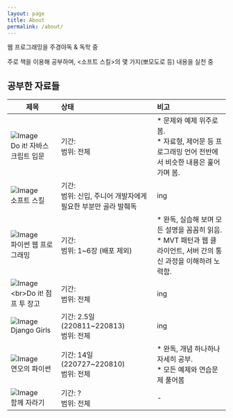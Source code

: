```yaml
---
layout: page
title: About
permalink: /about/
---
```


웹 프로그래밍을 주경야독 & 독학 중

주로 책을 이용해 공부하며, \<소프트 스킬\>의 몇 가지(뽀모도로 등) 내용을 실천 중


## 공부한 자료들

| 제목   |      상태     |  비고 |
|----------|:-------------|:------|
| ![Image](https://drive.google.com/uc?export=view&id=1apuS9NUIjIfz3bcqRQnrNhJLrTBEt0FU)<br>Do it! 자바스크립트 입문 | 기간: <br>범위: 전체<br> | * 문제와 예제 위주로 봄.<br> * 자료형, 제어문 등 프로그래밍 언어 전반에서 비슷한 내용은 훑어가며 봄. |
| ![Image](https://drive.google.com/uc?export=view&id=1JsFuwP6jpcDx0A2TRcQdssotDq2k4A1j)<br>소프트 스킬 | 기간: <br>범위: 신입, 주니어 개발자에게 필요한 부분만 골라 발췌독<br> | ing |
| ![Image](https://drive.google.com/uc?export=view&id=1C8rqu-y1dtutVVK1bGn_n_1OouKm4n6m)<br>파이썬 웹 프로그래밍 | 기간: <br>범위: 1~6장 (배포 제외)<br> | * 완독, 실습해 보며 모든 설명을 꼼꼼히 읽음. <br>* MVT 패턴과 웹 클라이언트, 서버 간의 통신 과정을 이해하려 노력함. |
| ![Image](https://drive.google.com/uc?export=view&id=1_7Nf7nFdiWhISw31Rt11tYcy6EP9_B1_)<br>Do it! 점프 투 장고 | 기간: <br>범위: 전체<br> | ing |
| ![Image](https://drive.google.com/uc?export=view&id=12hJ8hXBfPid38Offso-EH4hQ8v6cukDt)<br>Django Girls | 기간: 2.5일(220811~220813)<br>범위: 전체<br> | ing |
| ![Image](https://drive.google.com/uc?export=view&id=1YXShY7iyY9EiyCJlAxhcPSC5ZEbOAgwh)<br>연오의 파이썬 | 기간: 14일(220727~220810)<br>범위: 전체<br> | * 완독, 개념 하나하나 자세히 공부.<br> * 모든 예제와 연습문제 풀어봄 |
| ![Image](https://drive.google.com/uc?export=view&id=1yWYb9hPtQQjdv3G4d2nA7tX9dpFw6sBF)<br>함께 자라기 | 기간: ? <br>범위: 전체<br> | - |



<!--
| ![Image](https://drive.google.com/uc?export=view&id=1iA7hHRlVuoq4JWUbAh1AV8hibHMVp6bX)<br>혼자 공부하는 자바스크립트 | 목표: ㅁㅁㅁㅁ | ing |
| ![Image](https://drive.google.com/uc?export=view&id=1hAMRkudBnp6lpF_H8SUhs4b9MIcIC1kV)<br>모던 웹을 위한 HTML5+CSS3 바이블 | 목표: ㅁㅁㅁㅁ | ing |
| ![Image](https://drive.google.com/uc?export=view&id=147d5dVoZAOGzygwiCVWoCs4VKWSxSy8Y)<br>팀 개발을 위한 Git GitHub 시작하기 | 목표: ㅁㅁㅁㅁ | ing |
| ![Image](https://drive.google.com/uc?export=view&id=1UU9ZKR9AVSObrxmyZO0P9CgVv3rAEvz7)<br>파이썬 웹프로그래밍(실전편) | 목표: ㅁㅁㅁㅁ | ing |

| ![Image](https://drive.google.com/uc?export=view&id=1ZheiV-XINvquQRqqq9Asmw-9P1W3gc21)<br>클린코드 | 목표: ㅁㅁㅁㅁ | 전자책 |
| ![Image](https://drive.google.com/uc?export=view&id=193bRe754yhz5N2GIv9C0yF1Bl6D7mi4m)<br>CODE(코드) | 목표: ㅁㅁㅁㅁ | 전자책 |

-->

